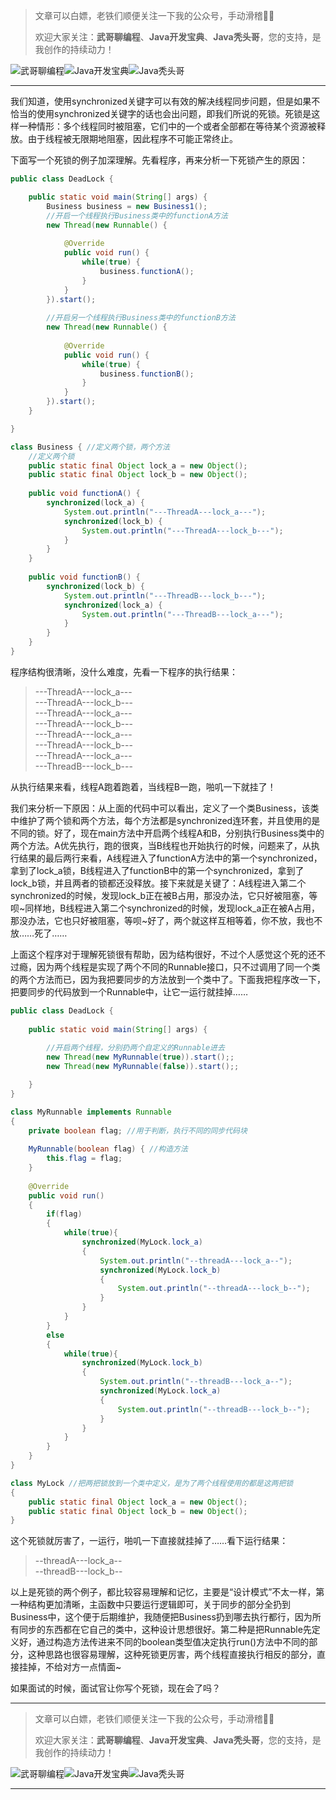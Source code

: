 > 文章可以白嫖，老铁们顺便关注一下我的公众号，手动滑稽🤣🤣 &nbsp;
>
> 欢迎大家关注：**武哥聊编程**、**Java开发宝典**、**Java秃头哥**，您的支持，是我创作的持续动力！&nbsp;&nbsp;

![武哥聊编程](https://img-blog.csdnimg.cn/202002150421550.jpg)![Java开发宝典](https://img-blog.csdnimg.cn/20200608005630228.png)![Java秃头哥](https://img-blog.csdnimg.cn/20201025170941235.png)

----

我们知道，使用synchronized关键字可以有效的解决线程同步问题，但是如果不恰当的使用synchronized关键字的话也会出问题，即我们所说的死锁。死锁是这样一种情形：多个线程同时被阻塞，它们中的一个或者全部都在等待某个资源被释放。由于线程被无限期地阻塞，因此程序不可能正常终止。 

下面写一个死锁的例子加深理解。先看程序，再来分析一下死锁产生的原因：

```java
public class DeadLock {

	public static void main(String[] args) {
		Business business = new Business1();
		//开启一个线程执行Business类中的functionA方法
		new Thread(new Runnable() {
			
			@Override
			public void run() {
				while(true) {
					business.functionA();
				}
			}
		}).start();
		
		//开启另一个线程执行Business类中的functionB方法
		new Thread(new Runnable() {
			
			@Override
			public void run() {
				while(true) {
					business.functionB();
				}
			}
		}).start();
	}

}

class Business { //定义两个锁，两个方法
	//定义两个锁
	public static final Object lock_a = new Object();
	public static final Object lock_b = new Object();	
	
	public void functionA() {
		synchronized(lock_a) {
			System.out.println("---ThreadA---lock_a---");
			synchronized(lock_b) {
				System.out.println("---ThreadA---lock_b---");
			}
		}
	}
	
	public void functionB() {
		synchronized(lock_b) {
			System.out.println("---ThreadB---lock_b---");
			synchronized(lock_a) {
				System.out.println("---ThreadB---lock_a---");
			}
		}
	}
}
```
程序结构很清晰，没什么难度，先看一下程序的执行结果：
>---ThreadA---lock_a---<br>
>---ThreadA---lock_b---<br>
>---ThreadA---lock_a---<br>
>---ThreadA---lock_b---<br>
>---ThreadA---lock_a---<br>
>---ThreadA---lock_b---<br>
>---ThreadA---lock_a---<br>
>---ThreadB---lock_b---<br>

从执行结果来看，线程A跑着跑着，当线程B一跑，啪叽一下就挂了！

我们来分析一下原因：从上面的代码中可以看出，定义了一个类Business，该类中维护了两个锁和两个方法，每个方法都是synchronized连环套，并且使用的是不同的锁。好了，现在main方法中开启两个线程A和B，分别执行Business类中的两个方法。A优先执行，跑的很爽，当B线程也开始执行的时候，问题来了，从执行结果的最后两行来看，A线程进入了functionA方法中的第一个synchronized，拿到了lock_a锁，B线程进入了functionB中的第一个synchronized，拿到了lock_b锁，并且两者的锁都还没释放。接下来就是关键了：A线程进入第二个synchronized的时候，发现lock_b正在被B占用，那没办法，它只好被阻塞，等呗~同样地，B线程进入第二个synchronized的时候，发现lock_a正在被A占用，那没办法，它也只好被阻塞，等呗~好了，两个就这样互相等着，你不放，我也不放……死了……

上面这个程序对于理解死锁很有帮助，因为结构很好，不过个人感觉这个死的还不过瘾，因为两个线程是实现了两个不同的Runnable接口，只不过调用了同一个类的两个方法而已，因为我把要同步的方法放到一个类中了。下面我把程序改一下，把要同步的代码放到一个Runnable中，让它一运行就挂掉……

```java
public class DeadLock {	
	
	public static void main(String[] args) {		
		
		//开启两个线程，分别扔两个自定义的Runnable进去
		new Thread(new MyRunnable(true)).start();;
		new Thread(new MyRunnable(false)).start();;

	}
}

class MyRunnable implements Runnable
{
	private boolean flag; //用于判断，执行不同的同步代码块
	
	MyRunnable(boolean flag) { //构造方法
		this.flag = flag;
	}
	
	@Override
	public void run()
	{
		if(flag)
		{
			while(true){			
				synchronized(MyLock.lock_a)
				{
					System.out.println("--threadA---lock_a--");
					synchronized(MyLock.lock_b)
					{
						System.out.println("--threadA---lock_b--");
					}	
				}
			}
		}
		else
		{
			while(true){			
				synchronized(MyLock.lock_b)
				{
					System.out.println("--threadB---lock_a--");
					synchronized(MyLock.lock_a)
					{
						System.out.println("--threadB---lock_b--");
					}	
				}
			}
		}
	}
}

class MyLock //把两把锁放到一个类中定义，是为了两个线程使用的都是这两把锁
{
	public static final Object lock_a = new Object();
	public static final Object lock_b = new Object();	
}
```
这个死锁就厉害了，一运行，啪叽一下直接就挂掉了……看下运行结果：

>--threadA---lock_a--<br>
>--threadB---lock_b--<br>

以上是死锁的两个例子，都比较容易理解和记忆，主要是“设计模式”不太一样，第一种结构更加清晰，主函数中只要运行逻辑即可，关于同步的部分全扔到Business中，这个便于后期维护，我随便把Business扔到哪去执行都行，因为所有同步的东西都在它自己的类中，这种设计思想很好。第二种是把Runnable先定义好，通过构造方法传进来不同的boolean类型值决定执行run()方法中不同的部分，这种思路也很容易理解，这种死锁更厉害，两个线程直接执行相反的部分，直接挂掉，不给对方一点情面~

如果面试的时候，面试官让你写个死锁，现在会了吗？

----

> 文章可以白嫖，老铁们顺便关注一下我的公众号，手动滑稽🤣🤣 &nbsp;
>
> 欢迎大家关注：**武哥聊编程**、**Java开发宝典**、**Java秃头哥**，您的支持，是我创作的持续动力！&nbsp;&nbsp;

![武哥聊编程](https://img-blog.csdnimg.cn/202002150421550.jpg)![Java开发宝典](https://img-blog.csdnimg.cn/20200608005630228.png)![Java秃头哥](https://img-blog.csdnimg.cn/20201025170941235.png)

----